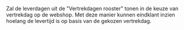 Zal de leverdagen uit de "Vertrekdagen rooster" tonen in de keuze van vertrekdag op de webshop. 
Met deze manier kunnen eindklant inzien hoelang de levertijd is op basis van de gekozen vertrekdag.
